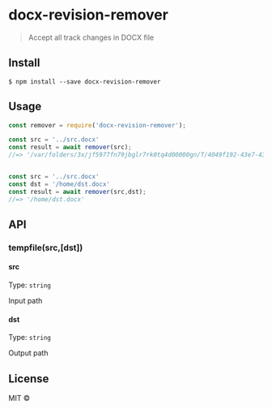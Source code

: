 # docx-revision-remover


> Accept all track changes in DOCX file



## Install

```
$ npm install --save docx-revision-remover
```


## Usage

```js
const remover = require('docx-revision-remover');

const src = '../src.docx'
const result = await remover(src);
//=> '/var/folders/3x/jf5977fn79jbglr7rk0tq4d00000gn/T/4049f192-43e7-43b2-98d9-094e6760861b.docx'


const src = '../src.docx'
const dst = '/home/dst.docx'
const result = await remover(src,dst);
//=> '/home/dst.docx'
```


## API

### tempfile(src,[dst])

#### src

Type: `string`

Input path


#### dst

Type: `string`

Output path


## License

MIT ©
